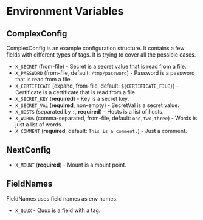 # Environment Variables

## ComplexConfig

ComplexConfig is an example configuration structure.
It contains a few fields with different types of tags.
It is trying to cover all the possible cases.

 - `X_SECRET` (from-file) - Secret is a secret value that is read from a file.
 - `X_PASSWORD` (from-file, default: `/tmp/password`) - Password is a password that is read from a file.
 - `X_CERTIFICATE` (expand, from-file, default: `${CERTIFICATE_FILE}`) - Certificate is a certificate that is read from a file.
 - `X_SECRET_KEY` (**required**) - Key is a secret key.
 - `X_SECRET_VAL` (**required**, non-empty) - SecretVal is a secret value.
 - `X_HOSTS` (separated by `:`, **required**) - Hosts is a list of hosts.
 - `X_WORDS` (comma-separated, from-file, default: `one,two,three`) - Words is just a list of words.
 - `X_COMMENT` (**required**, default: `This is a comment.`) - Just a comment.

## NextConfig

 - `X_MOUNT` (**required**) - Mount is a mount point.

## FieldNames

FieldNames uses field names as env names.

 - `X_QUUX` - Quux is a field with a tag.
